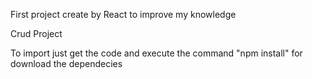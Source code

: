 First project create by React to improve my knowledge

Crud Project 

To import just get the code and execute the command "npm install" for download the dependecies

